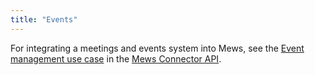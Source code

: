 ```yaml
---
title: "Events"
---
```



For integrating a meetings and events system into Mews, see the [Event management use case](https://mews-systems.gitbook.io/connector-api/use-cases/event-management) in the [Mews Connector API](https://mews-systems.gitbook.io/connector-api).
